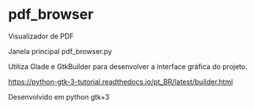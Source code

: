# pdf_browser
Visualizador de PDF

Janela principal pdf_browser.py

Utiliza Glade e GtkBuilder para desenvolver a interface gráfica do projeto.

https://python-gtk-3-tutorial.readthedocs.io/pt_BR/latest/builder.html

Desenvolvido em python gtk+3
